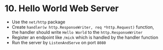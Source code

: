# 10. Hello World Web Server 

- Use the `net/http` package 
- Create `handler(w http.ResponseWriter, req *http.Request)` function, the handler should write `Hello World` to the `http.ResponseWriter` 
- Register an endpoint like `/mick` which is handled by the handler function 
- Run the server by `ListenAndServe` on port `8080`
